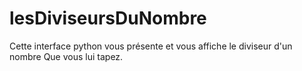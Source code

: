 # lesDiviseursDuNombre
Cette interface python vous présente et vous affiche le diviseur d'un nombre
Que vous lui tapez.

